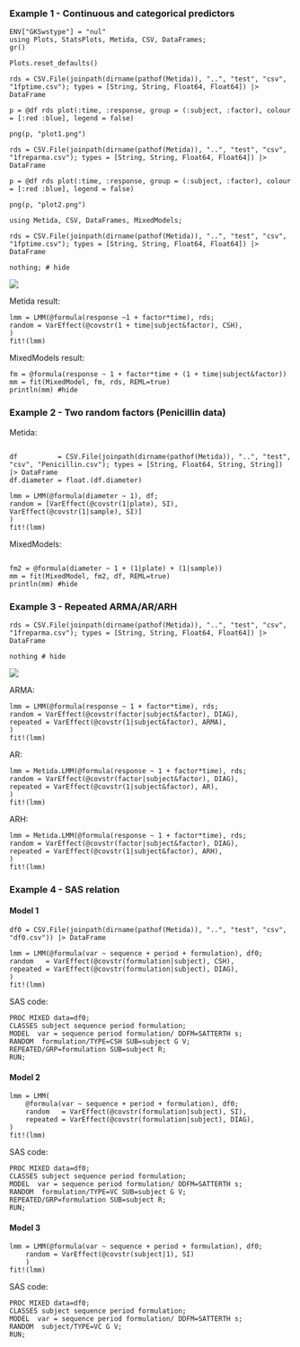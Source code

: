 ### Example 1 - Continuous and categorical predictors

```@setup lmmexample
ENV["GKSwstype"] = "nul"
using Plots, StatsPlots, Metida, CSV, DataFrames;
gr()

Plots.reset_defaults()

rds = CSV.File(joinpath(dirname(pathof(Metida)), "..", "test", "csv",  "1fptime.csv"); types = [String, String, Float64, Float64]) |> DataFrame

p = @df rds plot(:time, :response, group = (:subject, :factor), colour = [:red :blue], legend = false)

png(p, "plot1.png")

rds = CSV.File(joinpath(dirname(pathof(Metida)), "..", "test", "csv",  "1freparma.csv"); types = [String, String, Float64, Float64]) |> DataFrame

p = @df rds plot(:time, :response, group = (:subject, :factor), colour = [:red :blue], legend = false)

png(p, "plot2.png")
```

```@example lmmexample
using Metida, CSV, DataFrames, MixedModels;

rds = CSV.File(joinpath(dirname(pathof(Metida)), "..", "test", "csv",  "1fptime.csv"); types = [String, String, Float64, Float64]) |> DataFrame

nothing; # hide
```

![](plot1.png)

Metida result:

```@example lmmexample
lmm = LMM(@formula(response ~1 + factor*time), rds;
random = VarEffect(@covstr(1 + time|subject&factor), CSH),
)
fit!(lmm)
```

MixedModels result:

```@example lmmexample
fm = @formula(response ~ 1 + factor*time + (1 + time|subject&factor))
mm = fit(MixedModel, fm, rds, REML=true)
println(mm) #hide
```

### Example 2 - Two random factors (Penicillin data)

Metida:

```@example lmmexample

df          = CSV.File(joinpath(dirname(pathof(Metida)), "..", "test", "csv", "Penicillin.csv"); types = [String, Float64, String, String]) |> DataFrame
df.diameter = float.(df.diameter)

lmm = LMM(@formula(diameter ~ 1), df;
random = [VarEffect(@covstr(1|plate), SI), VarEffect(@covstr(1|sample), SI)]
)
fit!(lmm)
```

MixedModels:

```@example lmmexample

fm2 = @formula(diameter ~ 1 + (1|plate) + (1|sample))
mm = fit(MixedModel, fm2, df, REML=true)
println(mm) #hide
```

### Example 3 - Repeated ARMA/AR/ARH

```@example lmmexample
rds = CSV.File(joinpath(dirname(pathof(Metida)), "..", "test", "csv",  "1freparma.csv"); types = [String, String, Float64, Float64]) |> DataFrame

nothing # hide
```

![](plot2.png)

ARMA:

```@example lmmexample
lmm = LMM(@formula(response ~ 1 + factor*time), rds;
random = VarEffect(@covstr(factor|subject&factor), DIAG),
repeated = VarEffect(@covstr(1|subject&factor), ARMA),
)
fit!(lmm)
```

AR:

```@example lmmexample
lmm = Metida.LMM(@formula(response ~ 1 + factor*time), rds;
random = VarEffect(@covstr(factor|subject&factor), DIAG),
repeated = VarEffect(@covstr(1|subject&factor), AR),
)
fit!(lmm)
```

ARH:

```@example lmmexample
lmm = Metida.LMM(@formula(response ~ 1 + factor*time), rds;
random = VarEffect(@covstr(factor|subject&factor), DIAG),
repeated = VarEffect(@covstr(1|subject&factor), ARH),
)
fit!(lmm)
```

### Example 4 - SAS relation

#### Model 1

```
df0 = CSV.File(joinpath(dirname(pathof(Metida)), "..", "test", "csv", "df0.csv")) |> DataFrame

lmm = LMM(@formula(var ~ sequence + period + formulation), df0;
random   = VarEffect(@covstr(formulation|subject), CSH),
repeated = VarEffect(@covstr(formulation|subject), DIAG),
)
fit!(lmm)
```

SAS code:

```
PROC MIXED data=df0;
CLASSES subject sequence period formulation;
MODEL  var = sequence period formulation/ DDFM=SATTERTH s;
RANDOM  formulation/TYPE=CSH SUB=subject G V;
REPEATED/GRP=formulation SUB=subject R;
RUN;
```

#### Model 2

```
lmm = LMM(
    @formula(var ~ sequence + period + formulation), df0;
    random   = VarEffect(@covstr(formulation|subject), SI),
    repeated = VarEffect(@covstr(formulation|subject), DIAG),
)
fit!(lmm)
```

SAS code:

```
PROC MIXED data=df0;
CLASSES subject sequence period formulation;
MODEL  var = sequence period formulation/ DDFM=SATTERTH s;
RANDOM  formulation/TYPE=VC SUB=subject G V;
REPEATED/GRP=formulation SUB=subject R;
RUN;
```

#### Model 3

```
lmm = LMM(@formula(var ~ sequence + period + formulation), df0;
    random = VarEffect(@covstr(subject|1), SI)
    )
fit!(lmm)
```

SAS code:

```
PROC MIXED data=df0;
CLASSES subject sequence period formulation;
MODEL  var = sequence period formulation/ DDFM=SATTERTH s;
RANDOM  subject/TYPE=VC G V;
RUN;
```
